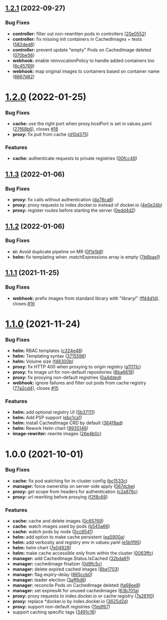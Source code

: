 ## [1.2.1](https://gitlab.enix.io/products/docker-cache-registry/compare/v1.2.0...v1.2.1) (2022-09-27)


### Bug Fixes

* **controller:** filter out non-rewritten pods in controllers ([20e0552](https://gitlab.enix.io/products/docker-cache-registry/commit/20e0552ecab687766b129d95cd9f71eb41b9b4f3))
* **controller:** fix missing init containers in CachedImages + tests ([582ded8](https://gitlab.enix.io/products/docker-cache-registry/commit/582ded8c8b1d5ef868099d77abcf246b19f11928))
* **controller:** prevent update "empty" Pods on CachedImage deleted ([070be56](https://gitlab.enix.io/products/docker-cache-registry/commit/070be56f4a88bb8b6643152ad308bcef686b326e))
* **webhook:** enable reinvocationPolicy to handle added containers too ([6c45769](https://gitlab.enix.io/products/docker-cache-registry/commit/6c45769801d8344bb393fdfca8e099fff4889bd1))
* **webhook:** map original images to containers based on container name ([6667d62](https://gitlab.enix.io/products/docker-cache-registry/commit/6667d62635f178aaa843e9036c240edf96160900))

# [1.2.0](https://gitlab.enix.io/products/docker-cache-registry/compare/v1.1.3...v1.2.0) (2022-01-25)


### Bug Fixes

* **cache:** use the right port when proxy.hostPort is set in values.yaml ([27f69b6](https://gitlab.enix.io/products/docker-cache-registry/commit/27f69b6b6796972fc338d68d0764b8686cc6c532)), closes [#18](https://gitlab.enix.io/products/docker-cache-registry/issues/18)
* **proxy:** fix pull from cache ([d10d375](https://gitlab.enix.io/products/docker-cache-registry/commit/d10d37570d03c550bebbc108e1b0cbf1acd8572e))


### Features

* **cache:** authenticate requests to private registries ([00fcc48](https://gitlab.enix.io/products/docker-cache-registry/commit/00fcc4870d2c3c39a0911123002b410e69427bd5))

## [1.1.3](https://gitlab.enix.io/products/docker-cache-registry/compare/v1.1.2...v1.1.3) (2022-01-06)


### Bug Fixes

* **proxy:** fix calls without authentication ([da78ca8](https://gitlab.enix.io/products/docker-cache-registry/commit/da78ca8b17fdecc75fc0cb399ac507ed2bd080c4))
* **proxy:** proxy requests to index.docker.io instead of docker.io ([4e0e24b](https://gitlab.enix.io/products/docker-cache-registry/commit/4e0e24b0b100a9ea767e78f0f28243bea2d6ca91))
* **proxy:** register routes before starting the server ([0edd4d2](https://gitlab.enix.io/products/docker-cache-registry/commit/0edd4d2985f4722fe4b1a069691e1865f16cd1cc))

## [1.1.2](https://gitlab.enix.io/products/docker-cache-registry/compare/v1.1.1...v1.1.2) (2022-01-06)


### Bug Fixes

* **ci:** Avoid duplicate pipeline on MR ([0f1e1b8](https://gitlab.enix.io/products/docker-cache-registry/commit/0f1e1b8bee62400b687597d313c5a63b0208eff2))
* **helm:** fix templating when .matchExpressions array is empty ([7b6bae1](https://gitlab.enix.io/products/docker-cache-registry/commit/7b6bae1dd67796ec460d74b8ebd20b52ca0e4d99))

## [1.1.1](https://gitlab.enix.io/products/docker-cache-registry/compare/v1.1.0...v1.1.1) (2021-11-25)


### Bug Fixes

* **webhook:** prefix images from standard library with "library/" ([ff44d1d](https://gitlab.enix.io/products/docker-cache-registry/commit/ff44d1d294055db2f150ba4e161537717150b5b4)), closes [#16](https://gitlab.enix.io/products/docker-cache-registry/issues/16)

# [1.1.0](https://gitlab.enix.io/products/docker-cache-registry/compare/v1.0.0...v1.1.0) (2021-11-24)


### Bug Fixes

* **helm:** RBAC templates ([c324e48](https://gitlab.enix.io/products/docker-cache-registry/commit/c324e48ede1c47393a02b48d76d740a51db48e7b))
* **helm:** Templating syntax ([3715596](https://gitlab.enix.io/products/docker-cache-registry/commit/3715596b6abec0bd0aa649170062887500a1c6b3))
* **helm:** Volume size ([f48300b](https://gitlab.enix.io/products/docker-cache-registry/commit/f48300bd9e580f8fe7a2f6a390b3bfb9bfc9ab8c))
* **proxy:** fix HTTP 400 when proxying to origin registry ([a11111c](https://gitlab.enix.io/products/docker-cache-registry/commit/a11111cd40260f2fe88fcb83899f7818ea02a8e6))
* **proxy:** fix image url for non-default repositories ([8ba6619](https://gitlab.enix.io/products/docker-cache-registry/commit/8ba6619def7c4202898fe8874de48f507fc2a850))
* **proxy:** fix proxying non-default registries ([0a4dded](https://gitlab.enix.io/products/docker-cache-registry/commit/0a4dded3e0d902669003624f3e943cef349c1683))
* **webhook:** ignore failures and filter out pods from cache registry ([77a2cd4](https://gitlab.enix.io/products/docker-cache-registry/commit/77a2cd411bdac0decb879d73cdb61363988dc01e)), closes [#15](https://gitlab.enix.io/products/docker-cache-registry/issues/15)


### Features

* **helm:** add optional registry UI ([5b37111](https://gitlab.enix.io/products/docker-cache-registry/commit/5b371117ddc38f0b84eaadd6f2f6a8b2cc6cdd4e))
* **helm:** Add PSP support ([ebc1ca1](https://gitlab.enix.io/products/docker-cache-registry/commit/ebc1ca1b7e6cfb7833e9e9ff4dbfac7c7e0e9334))
* **helm:** install CachedImage CRD by default ([364f8ad](https://gitlab.enix.io/products/docker-cache-registry/commit/364f8ad782af3114265f95c09ca469d21ed39ac7))
* **helm:** Rework Helm chart ([9935146](https://gitlab.enix.io/products/docker-cache-registry/commit/9935146af7fd04f42c1c0c11c5d64c7ab9fdaf0a))
* **image-rewriter:** rewrite images ([26e4b0c](https://gitlab.enix.io/products/docker-cache-registry/commit/26e4b0ca20675225f1a6cce7ed8b8e806a346f99))

# 1.0.0 (2021-10-01)


### Bug Fixes

* **cache:** fix pod watching for in-cluster config ([bc1533c](https://gitlab.enix.io/products/docker-cache-registry/commit/bc1533c77b75ae6e2b963b0e6bd627b8c5677163))
* **manager:** force ownership on server-side apply ([067dcbe](https://gitlab.enix.io/products/docker-cache-registry/commit/067dcbee5734c1e37059d3f174a85b88a7b95a15))
* **proxy:** get scope from headers for authentication ([c2a876c](https://gitlab.enix.io/products/docker-cache-registry/commit/c2a876c07644c93302dda6137d32b43f5cb8a2f0))
* **proxy:** url rewriting before proxying ([f2f8c66](https://gitlab.enix.io/products/docker-cache-registry/commit/f2f8c66aae0720b0769f63a7d29b60e661b690ea))


### Features

* **cache:** cache and delete images ([0c65769](https://gitlab.enix.io/products/docker-cache-registry/commit/0c657699144878540269492a855bf2eb531e1ba0))
* **cache:** watch images used by pods ([b545a66](https://gitlab.enix.io/products/docker-cache-registry/commit/b545a661d4910243690901771bc9a2f87973b26b))
* **cache:** watch pods by node ([0cc6541](https://gitlab.enix.io/products/docker-cache-registry/commit/0cc6541cd143f9f65b0150ddd13ed735a6085fd0))
* **helm:** add option to make cache persistent ([ea5900a](https://gitlab.enix.io/products/docker-cache-registry/commit/ea5900a6232821c2fa66554d4304dfe95e704311))
* **helm:** add verbosity and registry env in values.yaml ([e5b1f95](https://gitlab.enix.io/products/docker-cache-registry/commit/e5b1f958887c5058d3dba68bf9c9fa6cb39aae32))
* **helm:** helm chart ([7e04928](https://gitlab.enix.io/products/docker-cache-registry/commit/7e04928807fa770260c3d87f2237131e38d8d61e))
* **helm:** make cache accessible only from within the cluster ([0063ffc](https://gitlab.enix.io/products/docker-cache-registry/commit/0063ffc5319d087b4a4221f1360072f396b04c6a))
* **manager:** add CachedImage.Status.IsCached ([32bda91](https://gitlab.enix.io/products/docker-cache-registry/commit/32bda910c53e3fd6a9cd2db6bbfbb0ac40f984aa))
* **manager:** cachedimage finalizer ([0d9fc5c](https://gitlab.enix.io/products/docker-cache-registry/commit/0d9fc5cb049c35efe215bd8ba7af7de18ab4f2e2))
* **manager:** delete expired cached images ([6be1703](https://gitlab.enix.io/products/docker-cache-registry/commit/6be170301fbab930cce473dc90e80e0f2b1393b0))
* **manager:** flag expiry-delay ([865ccb0](https://gitlab.enix.io/products/docker-cache-registry/commit/865ccb0a93f07e4e19296a7757fead9f6dbeb4a8))
* **manager:** leader election ([3aff6d6](https://gitlab.enix.io/products/docker-cache-registry/commit/3aff6d603c47b1bb664bc77543a90602a58bccf2))
* **manager:** reconcile Pods on CachedImage deleted ([fa68ee8](https://gitlab.enix.io/products/docker-cache-registry/commit/fa68ee86218f707a28e6efdb0539c95a042623df))
* **manager:** set expiresAt for unused cachedimages ([63b701a](https://gitlab.enix.io/products/docker-cache-registry/commit/63b701a94cf3b638840f5f7284e39258d9f6c2c3))
* **proxy:** proxy requests to index.docker.io or cache registry ([7a261f0](https://gitlab.enix.io/products/docker-cache-registry/commit/7a261f0eff6c7b1c47a820d90a6151a81e8380ed))
* **proxy:** replace *docker.io by index.docker.io ([3625d2d](https://gitlab.enix.io/products/docker-cache-registry/commit/3625d2d1cab7498e49b4b4a3f109341d04b57412))
* **proxy:** support non-default registries ([11edf67](https://gitlab.enix.io/products/docker-cache-registry/commit/11edf670d21d6bcb29a8f96cd8c986aea849874f))
* support caching specific tags ([3491c16](https://gitlab.enix.io/products/docker-cache-registry/commit/3491c168f1533dc7511733ec53ffc7f0c8290fed))
